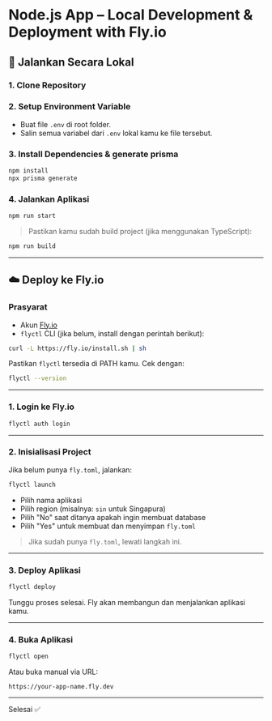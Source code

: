 # Node.js App – Local Development & Deployment with Fly.io

## 🚀 Jalankan Secara Lokal

### 1. Clone Repository

### 2. Setup Environment Variable

* Buat file `.env` di root folder.
* Salin semua variabel dari `.env` lokal kamu ke file tersebut.

### 3. Install Dependencies & generate prisma

```bash
npm install
npx prisma generate
```

### 4. Jalankan Aplikasi

```bash
npm run start
```

> Pastikan kamu sudah build project (jika menggunakan TypeScript):

```bash
npm run build
```

---

## ☁️ Deploy ke Fly.io

### Prasyarat

* Akun [Fly.io](https://fly.io)
* `flyctl` CLI (jika belum, install dengan perintah berikut):

```bash
curl -L https://fly.io/install.sh | sh
```

Pastikan `flyctl` tersedia di PATH kamu. Cek dengan:

```bash
flyctl --version
```

---

### 1. Login ke Fly.io

```bash
flyctl auth login
```

---

### 2. Inisialisasi Project

Jika belum punya `fly.toml`, jalankan:

```bash
flyctl launch
```

* Pilih nama aplikasi
* Pilih region (misalnya: `sin` untuk Singapura)
* Pilih "No" saat ditanya apakah ingin membuat database
* Pilih "Yes" untuk membuat dan menyimpan `fly.toml`

> Jika sudah punya `fly.toml`, lewati langkah ini.

---

### 3. Deploy Aplikasi

```bash
flyctl deploy
```

Tunggu proses selesai. Fly akan membangun dan menjalankan aplikasi kamu.

---

### 4. Buka Aplikasi

```bash
flyctl open
```

Atau buka manual via URL:

```
https://your-app-name.fly.dev
```

---

Selesai ✅
